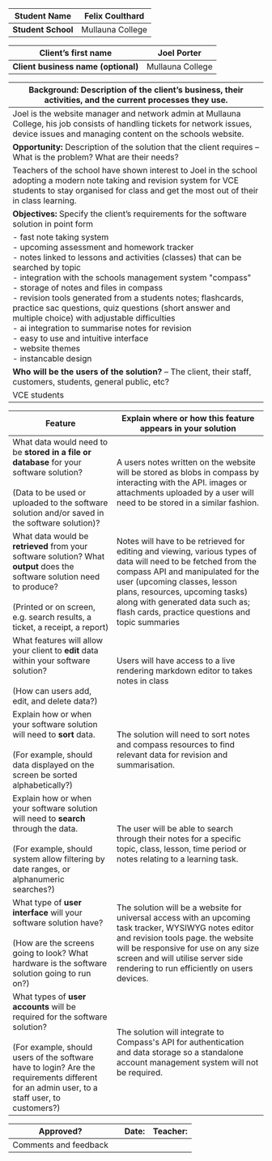
| **Student Name**   | Felix Coulthard  |
| ------------------ | ---------------- |
| **Student School** | Mullauna College |

| **Client’s first name**             | Joel Porter      |
| ----------------------------------- | ---------------- |
| **Client business name (optional)** | Mullauna College |

| **Background:** Description of the client’s business, their activities, and the current processes they use.                                                                                                                                                                                                                                                                                                                                                                                                                                                                            |
| -------------------------------------------------------------------------------------------------------------------------------------------------------------------------------------------------------------------------------------------------------------------------------------------------------------------------------------------------------------------------------------------------------------------------------------------------------------------------------------------------------------------------------------------------------------------------------------- |
| Joel is the website manager and network admin at Mullauna College, his job consists of handling tickets for network issues, device issues and managing content on the schools website.                                                                                                                                                                                                                                                                                                                                                                                                 |
| **Opportunity:** Description of the solution that the client requires – What is the problem? What are their needs?                                                                                                                                                                                                                                                                                                                                                                                                                                                                     |
| Teachers of the school have shown interest to Joel in the school adopting a modern note taking and revision system for VCE students to stay organised for class and get the most out of their in class learning.                                                                                                                                                                                                                                                                                                                                                                       |
| **Objectives:** Specify the client’s requirements for the software solution in point form                                                                                                                                                                                                                                                                                                                                                                                                                                                                                              |
| - fast note taking system<br>- upcoming assessment and homework tracker<br>- notes linked to lessons and activities (classes) that can be searched by topic<br>- integration with the schools management system "compass"<br>- storage of notes and files in compass<br>- revision tools generated from a students notes; flashcards, practice sac questions, quiz questions (short answer and multiple choice) with adjustable difficulties<br>- ai integration to summarise notes for revision<br>- easy to use and intuitive interface <br>- website themes<br>- instancable design |
| **Who will be the users of the solution?** – The client, their staff, customers, students, general public, etc?                                                                                                                                                                                                                                                                                                                                                                                                                                                                        |
| VCE students                                                                                                                                                                                                                                                                                                                                                                                                                                                                                                                                                                           |

| **Feature**                                                                                                                                                                                                                    | **Explain where or how this feature appears in your solution**                                                                                                                                                                                                                                              |
| ------------------------------------------------------------------------------------------------------------------------------------------------------------------------------------------------------------------------------ | ----------------------------------------------------------------------------------------------------------------------------------------------------------------------------------------------------------------------------------------------------------------------------------------------------------- |
| What data would need to be **stored in a file or database** for your software solution?<br><br>(Data to be used or uploaded to the software solution and/or saved in the software solution)?                                   | A users notes written on the website will be stored as blobs in compass by interacting with the API. images or attachments uploaded by a user will need to be stored in a similar fashion.                                                                                                                  |
| What data would be **retrieved** from your software solution? What **output** does the software solution need to produce?<br><br>(Printed or on screen, e.g. search results, a ticket, a receipt, a report)                    | Notes will have to be retrieved for editing and viewing, various types of data will need to be fetched from the compass API and manipulated for the user (upcoming classes, lesson plans, resources, upcoming tasks) along with generated data such as; flash cards, practice questions and topic summaries |
| What features will allow your client to **edit** data within your software solution?<br><br>(How can users add, edit, and delete data?)                                                                                        | Users will have access to a live rendering markdown editor to takes notes in class                                                                                                                                                                                                                          |
| Explain how or when your software solution will need to **sort** data.<br><br>(For example, should data displayed on the screen be sorted alphabetically?)                                                                     | The solution will need to sort notes and compass resources to find relevant data for revision and summarisation.                                                                                                                                                                                            |
| Explain how or when your software solution will need to **search** through the data.<br><br>(For example, should system allow filtering by date ranges, or alphanumeric searches?)                                             | The user will be able to search through their notes for  a specific topic, class, lesson, time period or notes relating to a learning task.                                                                                                                                                                 |
| What type of **user interface** will your software solution have?<br><br>(How are the screens going to look? What hardware is the software solution going to run on?)                                                          | The solution will be a website for universal access with an upcoming task tracker, WYSIWYG notes editor and revision tools page. the website will be responsive for use on any size screen and will utilise server side rendering to run efficiently on users devices.                                      |
| What types of **user accounts** will be required for the software solution?<br><br>(For example, should users of the software have to login? Are the requirements different for an admin user, to a staff user, to customers?) | The solution will integrate to Compass's API for authentication and data storage so a standalone account management system will not be required.                                                                                                                                                            |


| Approved?             |     | Date: | Teacher: |
| --------------------- | --- | ----- | -------- |
| Comments and feedback |     |       |          |
